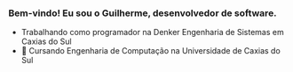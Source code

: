 ### Bem-vindo! Eu sou o Guilherme, desenvolvedor de software.

-    Trabalhando como programador na Denker Engenharia de Sistemas em Caxias do Sul
- 📒 Cursando Engenharia de Computação na Universidade de Caxias do Sul

